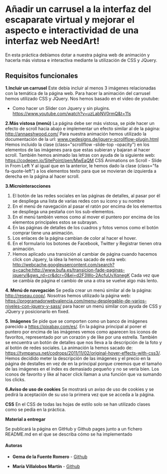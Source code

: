 # Añadir un carrusel a la interfaz del escaparate virtual y mejorar el aspecto e interactividad de una interfaz web NeedArt!

En esta práctica debíamos dotar a nuestra página web de animación y hacerla más vistosa e interactiva mediante la utilización de CSS y JQuery.

## Requisitos funcionales

**1.Incluir un carrusel** 
Este debía incluir al menos 3 imágenes relacionadas con la temática de la página web.
Para hacer la animación del carrusel hemos utilizado CSS y JQuery.
Nos hemos basado en el video de youtube:
- Como hacer un Slider con Jquery y sin plugins.
https://www.youtube.com/watch?v=uzLabNV0rmQ&t=11s

**2.Más vistosa (menú)**
La página debe ser más vistosa, se pide hacer un efecto de scroll hacia abajo e implementar un efecto similar al de la página:
 http://annaeshwood.com/
 Para nuestra animación hemos utilizado la documentación de la url: 
 www.cwdesigns.de/jquery-scrollflow-plugin.html
 Hemos incluido la clase (class="scrollflow -slide-top -opacity") en los elementos de las imágenes para que estas subieran y bajaran al hacer scroll.
 También hemos animado las letras con ayuda de la siguiente web:
 https://codepen.io/SitePoint/pen/MwEaQM
 CSS Animations on Scroll - Slide in From Left
 Y al igual que en la anterior, le hemos dado la clase (class="fa fa-quote-left") a los elementos texto para que se movieran de izquierda a derecha en la página al hacer scroll.

**3.Microinteracciones**

1) El botón de las redes sociales en las páginas de detalles, al pasar por él se despliega una lista de varias redes con su icono y su nombre
2) En el menú de navegación al pasar el ratón por encima de los elementos se despliega una pestaña con los sub-elementos.
3) En el menú también vemos como al mover el puntero por encima de los elementos principales estos se subrayan.
4) En las páginas de detalles de los cuadros y fotos vemos como el botón comprar tiene una animación.
5) Los enlaces de la página cambian de color al hacer el hover.
6) En el formulario los botones de Facebook, Twitter y Registrar tienen otra animación.
7) Hemos aplicado una transición al cambiar de página cuando hacemos click con Jquery, la idea la hemos sacado de esta web:
http://webcache.googleusercontent.com/search?q=cache:http://www.bufa.es/transicion-fade-paginas-jquery/&gws_rd=cr&dcr=0&ei=d2F3Wo-2AcfuUvXqnegK
Cada vez que se cambia de página el cambio de una a otra se vuelve algo más lento.

**4. Menú de navegación**
Se pedía crear un menú similar al de la página:
http://reseau.coop/.
Nosotras hemos utilizado la página web: 
https://programadorwebvalencia.com/menu-desplegable-de-varios-niveles-con-jquery-y-sass/ para hacer un menú similar con ayuda de CSS y JQuery y posicionarlo en fixed.

**5. Imágenes**
Se pide que se comporten como un banco de imágenes parecido a https://pixabay.com/es/.
En la página principal al poner el puntero por encima de las imágenes vemos como aparecen los iconos de favoritos, representado por un corazón y de like por una estrella. También se encuentra un botón de detalles que nos lleva a la descripción de la foto y al botón de redes sociales.
La animación la hemos sacado de:
https://tympanus.net/codrops/2011/11/02/original-hover-effects-with-css3/.
Hemos decidido meter la descripción de las imágenes y el precio en la página de destalles en vez de en la principal porque creemos que el tamaño de las imágenes en el índex es demasiado pequeño y no se vería bien.
Los iconos de favorito y like al hacer click llaman a una función que va sumando los clicks.

**6.Aviso de uso de cookies**
Se mostrará un aviso de uso de cookies y se pedirá la aceptación de su uso la primera vez que se acceda a la página.

**CSS**
En el CSS de todas las hojas de estilo solo se han utilizado clases como se pedía en la práctica.

**Material a entregar**

Se publicará la página en GitHub y Github pages junto a un fichero README.md en el que se describa cómo se ha implementado

#### Autoras

- **Gema de la Fuente Romero** - [Github](https://github.com/Gema-de-la-Fuente)

- **María Villalobos Martín** - [Github](https://github.com/mariavm6)
